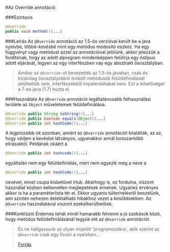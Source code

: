 #Az Override annotáció

###Szintaxis
```java
@Override
public void method(){...}
```
###Leírás
Az `@Override` annotáció az 1.5-ös verzióval került be a java nyelvbe, többé-kevésbé mint egy metódus módosító eszköz. Ha egy függvényt vagy metódust ezzel az annotációval jelölünk, 
akkor jelezzük a fordítónak, hogy az adott alprogram mindenképpen felülírja egy őstípus adott eljárását, legyen az egy interfészben vay egy absztrakt ősosztályban.
>Amikor az `@Override`-ot bevezették az 1.5-ös javaban, csak és kizárólag ősosztályokból örökölt metódusok felüldefiniálását jelülhettük vele, interfészekből impelentáltakat nem.
Ezt a lehetőséget a 7-es java (1.7) hozta el.

###Használata
Az `@Override` annotáció legáltalánosabb felhasználási területe az `Object` műveleteinek felüldefiniálása.

```java
@Override public String toString(){...}
@Override public boolean equals(Object){...}
@Override public int hashCode(){...}
```

A legprózaibb ok azonban, amiért az `@Override` annotációt kitalálták, az az, hogy védjen a kevésbé látványos, ugyanakkor annál bosszantóbb elírásoktól.
Példának okáért a 
```java 
@Override public int hashcode(){...} 
``` 
egyáltalán nem egy felüldefiniálás, mert nem egyezik meg a neve  a
```java
@Override public int hashCode(){...}
```
nevével, mivel csupa kisbetűvel írtuk. Akárhogy is, ez fordulna, viszont használat közben kellemetlen meglepetések érnének. Ugyanez érvényes akkor is ha a paraméterlista tér el.
Ekkor ugyanis túlterhelésről beszélünk, ami szintén nehezen detektálható hibákhoz vezet a későbbiekben.
Az `@Override` használatával viszont ezekelkerülhetőek.

###Konklúzió
Érdemes tehát minél hamarabb felvenni a jó szokások közé, hogy metódus felüldefiniálásánál tegyük elé az `@Override` annotációt.
>És ne hallgassunk az olyan önjelölt 'programozókra', akik szerint az `@Override` csak egy fícsör a nyelvben...

>[Forrás](http://www.javapractices.com/topic/TopicAction.do?Id=223 "Forrás")
